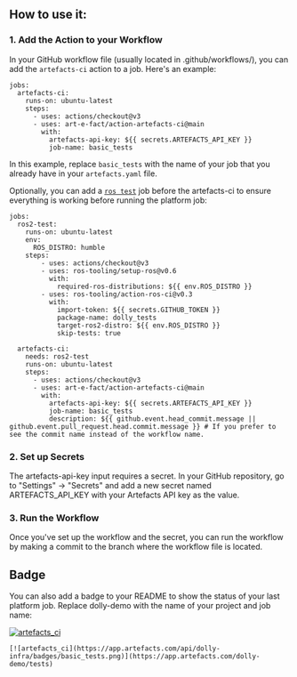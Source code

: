 ## How to use it:

### 1. **Add the Action to your Workflow**

In your GitHub workflow file (usually located in .github/workflows/), you can add the `artefacts-ci` action to a job. Here's an example:
    
```
jobs:
  artefacts-ci:
    runs-on: ubuntu-latest
    steps:
      - uses: actions/checkout@v3
      - uses: art-e-fact/action-artefacts-ci@main
        with:
          artefacts-api-key: ${{ secrets.ARTEFACTS_API_KEY }}
          job-name: basic_tests
```

In this example, replace `basic_tests` with the name of your job that you already have in your `artefacts.yaml` file.

Optionally, you can add a [`ros test`](https://github.com/ros-tooling/setup-ros) job before the artefacts-ci to ensure everything is working before running the platform job:
    
```
jobs:
  ros2-test:
    runs-on: ubuntu-latest
    env:
      ROS_DISTRO: humble
    steps:
        - uses: actions/checkout@v3
        - uses: ros-tooling/setup-ros@v0.6
          with:
            required-ros-distributions: ${{ env.ROS_DISTRO }}
        - uses: ros-tooling/action-ros-ci@v0.3
          with:
            import-token: ${{ secrets.GITHUB_TOKEN }}
            package-name: dolly_tests
            target-ros2-distro: ${{ env.ROS_DISTRO }}
            skip-tests: true

  artefacts-ci:
    needs: ros2-test
    runs-on: ubuntu-latest
    steps:
      - uses: actions/checkout@v3
      - uses: art-e-fact/action-artefacts-ci@main
        with:
          artefacts-api-key: ${{ secrets.ARTEFACTS_API_KEY }}
          job-name: basic_tests
          description: ${{ github.event.head_commit.message || github.event.pull_request.head.commit.message }} # If you prefer to see the commit name instead of the workflow name.
```




### 2. **Set up Secrets**

The artefacts-api-key input requires a secret. In your GitHub repository, go to "Settings" -> "Secrets" and add a new secret named ARTEFACTS_API_KEY with your Artefacts API key as the value.

### 3. **Run the Workflow**

Once you've set up the workflow and the secret, you can run the workflow by making a commit to the branch where the workflow file is located.


## Badge

You can also add a badge to your README to show the status of your last platform job. Replace dolly-demo with the name of your project and job name:

[![artefacts_ci](https://app.artefacts.com/api/dolly-demo/badges/basic_tests.png)](https://app.artefacts.com/dolly-demo/tests)

```
[![artefacts_ci](https://app.artefacts.com/api/dolly-infra/badges/basic_tests.png)](https://app.artefacts.com/dolly-demo/tests)
```